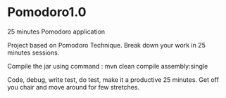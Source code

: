 # Pomodoro1.0
25 minutes Pomodoro application

Project based on Pomodoro Technique. Break down your work in 25 minutes sessions. 

Compile the jar using command : mvn clean compile assembly:single

Code, debug, write test, do test, make it a productive 25 minutes. 
Get off you chair and move around for few stretches.
